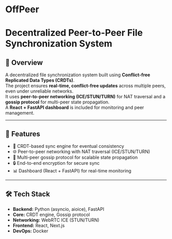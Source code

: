 # OffPeer
# Decentralized Peer-to-Peer File Synchronization System

## 📌 Overview
A decentralized file synchronization system built using **Conflict-free Replicated Data Types (CRDTs)**.  
The project ensures **real-time, conflict-free updates** across multiple peers, even under unreliable networks.  
It uses **peer-to-peer networking (ICE/STUN/TURN)** for NAT traversal and a **gossip protocol** for multi-peer state propagation.  
A **React + FastAPI dashboard** is included for monitoring and peer management.  

---

## 🚀 Features
- 🔄 CRDT-based sync engine for eventual consistency  
- 🌐 Peer-to-peer networking with NAT traversal (ICE/STUN/TURN)  
- 📡 Multi-peer gossip protocol for scalable state propagation  
- 🔒 End-to-end encryption for secure sync  
- 📊 Dashboard (React + FastAPI) for real-time monitoring  

---

## 🛠️ Tech Stack
- **Backend:** Python (asyncio, aioice), FastAPI  
- **Core:** CRDT engine, Gossip protocol  
- **Networking:** WebRTC ICE (STUN/TURN)  
- **Frontend:** React, Next.js  
- **DevOps:** Docker  

